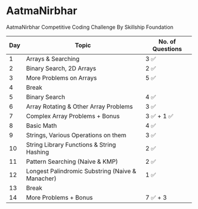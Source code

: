 # AatmaNirbhar
AatmaNirbhar Competitive Coding Challenge By Skillship Foundation


| Day  | Topic                     | No. of Questions       | 
| --- | ---------------------------- | ----------------- |
| 1  | Arrays & Searching                   |  3 ✅      |
| 2   | Binary Search, 2D Arrays                |  2 ✅     |
| 3   | More Problems on Arrays |  5 ✅        |
| 4   | Break                    |            |
| 5   | Binary Search                     |  4 ✅        |
| 6   | Array Rotating & Other Array Problems                     |  3 ✅        |
| 7   | Complex Array Problems + Bonus                   |  3 ✅   + 1   ✅    |
| 8   | Basic Math                     |  4 ✅        |
| 9   | Strings, Various Operations on them                     |  3 ✅        |
| 10   | String Library Functions & String Hashing                     |  2 ✅        |
| 11   | Pattern Searching (Naive & KMP)                     |  2 ✅      |
| 12   | Longest Palindromic Substring (Naive & Manacher)                     |  1 ✅      |
| 13   | Break                    |            |
| 14   | More Problems + Bonus                   |  7 ✅   + 3    |
